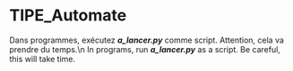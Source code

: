# TIPE_Automate
Dans programmes, exécutez ___a_lancer.py___ comme script.
Attention, cela va prendre du temps.\n
In programs, run ___a_lancer.py___ as a script.
Be careful, this will take time.
